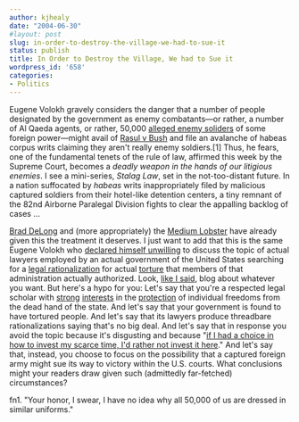 ```yaml
---
author: kjhealy
date: "2004-06-30"
#layout: post
slug: in-order-to-destroy-the-village-we-had-to-sue-it
status: publish
title: In Order to Destroy the Village, We had to Sue it
wordpress_id: '658'
categories:
- Politics
---
```


Eugene Volokh gravely considers the danger that a number of people designated by the government as enemy combatants—or rather, a number of Al Qaeda agents, or rather, 50,000 [alleged enemy soliders](http://volokh.com/archives/archive_2004_06_28.shtml#1088468085) of some foreign power—might avail of [Rasul v Bush](http://news.findlaw.com/hdocs/docs/terrorism/rasulbush021902pet.html) and file an avalanche of habeas corpus writs claiming they aren't really enemy soldiers.[1] Thus, he fears, one of the fundamental tenets of the rule of law, affirmed this week by the Supreme Court, becomes a *deadly weapon in the hands of our litigious enemies*. I see a mini-series, *Stalag Law*, set in the not-too-distant future. In a nation suffocated by *habeas* writs inappropriately filed by malicious captured soldiers from their hotel-like detention centers, a tiny remnant of the 82nd Airborne Paralegal Division fights to clear the appalling backlog of cases …

[Brad DeLong](http://www.j-bradford-delong.net/movable_type/2004_archives/001109.html) and (more appropriately) the [Medium Lobster](http://fafblog.blogspot.com/2004_06_27_fafblog_archive.html#108855830432918424) have already given this the treatment it deserves. I just want to add that this is the same Eugene Volokh who [declared himself unwilling](http://www.crookedtimber.org/archives/002017.html) to discuss the topic of actual lawyers employed by an actual government of the United States searching for a [legal rationalization](http://www.infoshop.org/inews/stories.php?story=04/06/07/0988582) for actual [torture](http://www.discourse.net/archives/2004/06/apologia_pro_tormento_analyzing_the_first_56_pages_of_the_walker_working_group_report_aka_the_torture_memo.html) that members of that administration actually authorized. Look, [like I said](http://www.crookedtimber.org/archives/002017.html), blog about whatever you want. But here's a hypo for you: Let's say that you're a respected legal scholar with [strong](http://www1.law.ucla.edu/~volokh/#GUNCONTROL) [interests](http://www1.law.ucla.edu/~volokh/#RELIGION) in the [protection](http://www1.law.ucla.edu/~volokh/#SPEECH) of individual freedoms from the dead hand of the state. And let's say that your government is found to have tortured people. And let's say that its lawyers produce threadbare rationalizations saying that's no big deal. And let's say that in response you avoid the topic because it's disgusting and because "[if I had a choice in how to invest my scarce time, I'd rather not invest it here](http://volokh.com/archives/archive_2004_06_07.shtml#1087053377)." And let's say that, instead, you choose to focus on the possibility that a captured foreign army might sue its way to victory within the U.S. courts. What conclusions might your readers draw given such (admittedly far-fetched) circumstances?

fn1. "Your honor, I swear, I have no idea why all 50,000 of us are dressed in similar uniforms."
